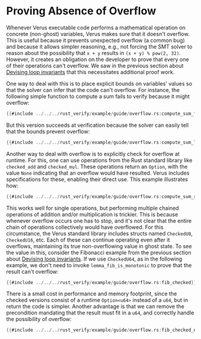 # Proving Absence of Overflow

Whenever Verus executable code performs a mathematical operation on
concrete (non-ghost) variables, Verus makes sure that it doesn't overflow.
This is useful because it prevents unexpected overflow (a common bug) and
because it allows simpler reasoning, e.g., not forcing the SMT solver to
reason about the possibility that `x + y` results in `(x + y) % pow(2,
32)`. However, it creates an obligation on the developer to prove that
every one of their operations can't overflow. We saw in the previous
section about [Devising loop invariants](invariants.md) that this
necessitates additional proof work.

One way to deal with this is to place explicit bounds on variables'
values so that the solver can infer that the code can't overflow. For
instance, the following simple function to compute a sum fails to verify because it
might overflow:
```rust
{{#include ../../../rust_verify/example/guide/overflow.rs:compute_sum_fails}}
```
But this version succeeds at verification because the solver can easily tell
that the bounds prevent overflow:
```rust
{{#include ../../../rust_verify/example/guide/overflow.rs:compute_sum_limited}}
```

Another way to deal with overflow is to explicitly check for overflow at
runtime. For this, one can use operations from the Rust standard library
like `checked_add` and `checked_mul`. These operations return an `Option`,
with the value `None` indicating that an overflow would have resulted.
Verus includes specifications for these, enabling their direct use.
This example illustrates how:
```rust
{{#include ../../../rust_verify/example/guide/overflow.rs:compute_sum_runtime_check}}
```

This works well for single operations, but performing multiple chained
operations of addition and/or multiplication is trickier. This is because
whenever overflow occurs one has to stop, and it's not clear that the
entire chain of operations collectively would have overflowed. For this
circumstance, the Verus standard library includes structs named
`CheckedU8`, `CheckedU16`, etc. Each of these can continue operating even
after it overflows, maintaining its true non-overflowing value in ghost
state. To see the value in this, consider the Fibonacci example from the
previous section about [Devising loop invariants](invariants.md). If we use
`CheckedU64`, as in the following example, we don't need to invoke
`lemma_fib_is_monotonic` to prove that the result can't overflow:
```rust
{{#include ../../../rust_verify/example/guide/overflow.rs:fib_checked}}
```
There is a small cost in performance and memory footprint, since the
checked versions consist of a runtime `Option<u64>` instead of a `u64`, but
in return the code is simpler. Another advantage is that we can remove the
precondition mandating that the result must fit in a `u64`, and correctly
handle the possibility of overflow:
```rust
{{#include ../../../rust_verify/example/guide/overflow.rs:fib_checked_no_precondition}}
```
